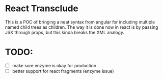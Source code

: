 # React Transclude

This is a POC of bringing a neat syntax from angular for including multiple
named child trees as children. The way it is done now in react is by passing
JSX through props, but this kinda breaks the XML analogy.

# TODO:

* [ ] make sure enzyme is okay for production
* [ ] better support for react fragments (enzyme issue)
